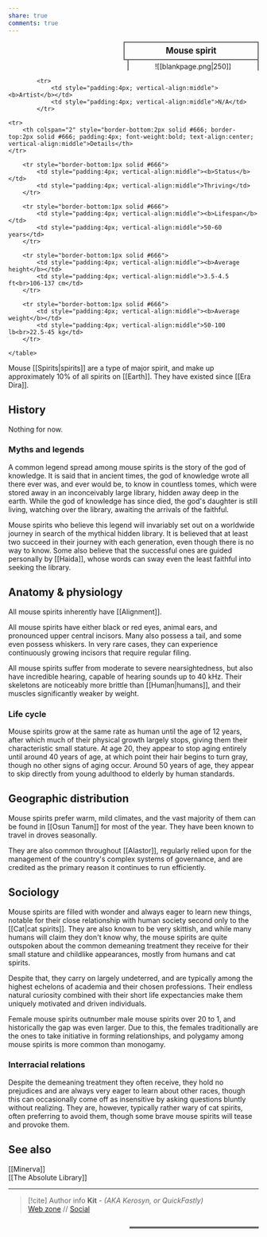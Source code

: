```yaml
---
share: true
comments: true
---
```


<div>
  <span style="float:right; width:260px; margin-left:14px; border:2px solid #666; line-height:1.5; font-size:larger; font-weight:bold; text-align:center; padding:4px">Mouse spirit</span>
  </div>

  <span style="float:right; clear:right; width:260px; margin-left:14px; border-left:2px solid #666; border-right:2px solid #666; border-collapse:collapse; text-align:center; padding-top:4px">![[blankpage.png|250]]</span>

  <div class="" style="float:right; clear:right">
    <table class="" style="float:right; clear:right; width:260px; margin-left:14px; margin-bottom:7px; border:2px solid #666; border-collapse:collapse; line-height:1.5; font-size:small">
			
			<tr>
				<td style="padding:4px; vertical-align:middle"><b>Artist</b></td>
				<td style="padding:4px; vertical-align:middle">N/A</td>
			</tr>
	
	<tr>
		<th colspan="2" style="border-bottom:2px solid #666; border-top:2px solid #666; padding:4px; font-weight:bold; text-align:center; vertical-align:middle">Details</th>
	</tr>
	
		<tr style="border-bottom:1px solid #666">
			<td style="padding:4px; vertical-align:middle"><b>Status</b></td>
			<td style="padding:4px; vertical-align:middle">Thriving</td>
		</tr>
	
		<tr style="border-bottom:1px solid #666">
			<td style="padding:4px; vertical-align:middle"><b>Lifespan</b></td>
			<td style="padding:4px; vertical-align:middle">50-60 years</td>
		</tr>
	
		<tr style="border-bottom:1px solid #666">
			<td style="padding:4px; vertical-align:middle"><b>Average height</b></td>
			<td style="padding:4px; vertical-align:middle">3.5-4.5 ft<br>106-137 cm</td>
		</tr>
		
		<tr style="border-bottom:1px solid #666">
			<td style="padding:4px; vertical-align:middle"><b>Average weight</b></td>
			<td style="padding:4px; vertical-align:middle">50-100 lb<br>22.5-45 kg</td>
		</tr>
		
    </table>
  </div>

Mouse [[Spirits|spirits]] are a type of major spirit, and make up approximately 10% of all spirits on [[Earth]]. They have existed since [[Era Dira]].

## History

Nothing for now.

### Myths and legends

A common legend spread among mouse spirits is the story of the god of knowledge. It is said that in ancient times, the god of knowledge wrote all there ever was, and ever would be, to know in countless tomes, which were stored away in an inconceivably large library, hidden away deep in the earth. While the god of knowledge has since died, the god's daughter is still living, watching over the library, awaiting the arrivals of the faithful.

Mouse spirits who believe this legend will invariably set out on a worldwide journey in search of the mythical hidden library. It is believed that at least two succeed in their journey with each generation, even though there is no way to know. Some also believe that the successful ones are guided personally by [[Haida]], whose words can sway even the least faithful into seeking the library.

## Anatomy & physiology

All mouse spirits inherently have [[Alignment]].

All mouse spirits have either black or red eyes, animal ears, and pronounced upper central incisors. Many also possess a tail, and some even possess whiskers. In very rare cases, they can experience continuously growing incisors that require regular filing.

All mouse spirits suffer from moderate to severe nearsightedness, but also have incredible hearing, capable of hearing sounds up to 40 kHz. Their skeletons are noticeably more brittle than [[Human|humans]], and their muscles significantly weaker by weight.

### Life cycle

Mouse spirits grow at the same rate as human until the age of 12 years, after which much of their physical growth largely stops, giving them their characteristic small stature. At age 20, they appear to stop aging entirely until around 40 years of age, at which point their hair begins to turn gray, though no other signs of aging occur. Around 50 years of age, they appear to skip directly from young adulthood to elderly by human standards.

## Geographic distribution

Mouse spirits prefer warm, mild climates, and the vast majority of them can be found in [[Osun Tanum]] for most of the year. They have been known to travel in droves seasonally.

They are also common throughout [[Alastor]], regularly relied upon for the management of the country's complex systems of governance, and are credited as the primary reason it continues to run efficiently.

## Sociology

Mouse spirits are filled with wonder and always eager to learn new things, notable for their close relationship with human society second only to the [[Cat|cat spirits]]. They are also known to be very skittish, and while many humans will claim they don't know why, the mouse spirits are quite outspoken about the common demeaning treatment they receive for their small stature and childlike appearances, mostly from humans and cat spirits.

Despite that, they carry on largely undeterred, and are typically among the highest echelons of academia and their chosen professions. Their endless natural curiosity combined with their short life expectancies make them uniquely motivated and driven individuals.

Female mouse spirits outnumber male mouse spirits over 20 to 1, and historically the gap was even larger. Due to this, the females traditionally are the ones to take initiative in forming relationships, and polygamy among mouse spirits is more common than monogamy.

### Interracial relations

Despite the demeaning treatment they often receive, they hold no prejudices and are always very eager to learn about other races, though this can occasionally come off as insensitive by asking questions bluntly without realizing. They are, however, typically rather wary of cat spirits, often preferring to avoid them, though some brave mouse spirits will tease and provoke them.

## See also

[[Minerva]]\
[[The Absolute Library]]

-----
> [!cite] Author info
> **Kit** - *(AKA Kerosyn, or QuickFastly)*\
> [Web zone](https://kerosyn.link) // [Social](https://m.tripulse.link/@kit)
